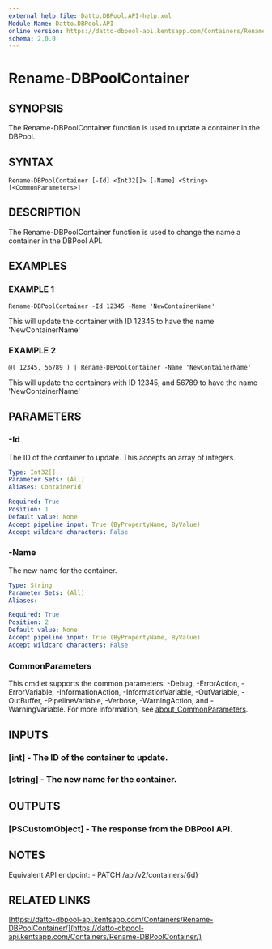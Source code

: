 ```yaml
---
external help file: Datto.DBPool.API-help.xml
Module Name: Datto.DBPool.API
online version: https://datto-dbpool-api.kentsapp.com/Containers/Rename-DBPoolContainer/
schema: 2.0.0
---
```


# Rename-DBPoolContainer

## SYNOPSIS
The Rename-DBPoolContainer function is used to update a container in the DBPool.

## SYNTAX

```
Rename-DBPoolContainer [-Id] <Int32[]> [-Name] <String> [<CommonParameters>]
```

## DESCRIPTION
The Rename-DBPoolContainer function is used to change the name a container in the DBPool API.

## EXAMPLES

### EXAMPLE 1
```
Rename-DBPoolContainer -Id 12345 -Name 'NewContainerName'
```

This will update the container with ID 12345 to have the name 'NewContainerName'

### EXAMPLE 2
```
@( 12345, 56789 ) | Rename-DBPoolContainer -Name 'NewContainerName'
```

This will update the containers with ID 12345, and 56789 to have the name 'NewContainerName'

## PARAMETERS

### -Id
The ID of the container to update.
This accepts an array of integers.

```yaml
Type: Int32[]
Parameter Sets: (All)
Aliases: ContainerId

Required: True
Position: 1
Default value: None
Accept pipeline input: True (ByPropertyName, ByValue)
Accept wildcard characters: False
```

### -Name
The new name for the container.

```yaml
Type: String
Parameter Sets: (All)
Aliases:

Required: True
Position: 2
Default value: None
Accept pipeline input: True (ByPropertyName, ByValue)
Accept wildcard characters: False
```

### CommonParameters
This cmdlet supports the common parameters: -Debug, -ErrorAction, -ErrorVariable, -InformationAction, -InformationVariable, -OutVariable, -OutBuffer, -PipelineVariable, -Verbose, -WarningAction, and -WarningVariable. For more information, see [about_CommonParameters](http://go.microsoft.com/fwlink/?LinkID=113216).

## INPUTS

### [int] - The ID of the container to update.
### [string] - The new name for the container.
## OUTPUTS

### [PSCustomObject] - The response from the DBPool API.
## NOTES
Equivalent API endpoint:
    - PATCH /api/v2/containers/{id}

## RELATED LINKS

[https://datto-dbpool-api.kentsapp.com/Containers/Rename-DBPoolContainer/](https://datto-dbpool-api.kentsapp.com/Containers/Rename-DBPoolContainer/)

